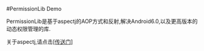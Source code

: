 
#PermissionLib Demo

PermissionLib是基于aspectj的AOP方式和反射,解决Android6.0,以及更高版本的动态权限管理的库.



关于aspectj,请点击[[传送门]](http://blog.csdn.net/ccj659/article/details/53302951)


 
